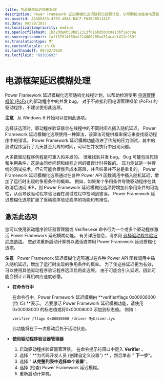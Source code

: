 ```yaml
---
title: 电源框架延迟模糊处理
description: Power Framework 延迟模糊化选项随机化线程计划，以帮助检测使用电源管理框架 (PoFx) 的驱动程序中的并发 bug。
ms.assetid: A33DEA5B-4758-456A-B4CF-F036CB511A1F
ms.date: 04/20/2017
ms.localizationpriority: medium
ms.openlocfilehash: 1bd2dde0b58b852313f616bdbbdc0a13bf1adc9e
ms.sourcegitcommit: faff37814159ad224080205ad314cabf412e269f
ms.translationtype: MT
ms.contentlocale: zh-CN
ms.lasthandoff: 09/02/2020
ms.locfileid: "89383693"
---
```

# <a name="power-framework-delay-fuzzing"></a>电源框架延迟模糊处理


Power Framework 延迟模糊化选项随机化线程计划，以帮助检测使用 [电源管理框架 (PoFx) ](../kernel/overview-of-the-power-management-framework.md)的驱动程序中的并发 bug。 对于不直接利用电源管理框架 (PoFx) 的驱动程序，不建议使用此选项。

**注意**   从 Windows 8 开始可以使用此选项。

 

选择该选项时，驱动程序验证器会在线程中的不同时间点插入随机延迟。 Power Framework 延迟模糊化选项使用一种算法，该算法可提供概率保证来查找驱动程序中的错误。 Power Framework 延迟模糊功能改进了传统的压力测试，其中的测试程序运行了几天甚至几周的时间，可以在并发执行中出现问题。

大多数驱动程序例程是可重入和并发的。 很难找到并发 bug。 Bug 可能包括死锁和争用条件，这是由同步问题和线程之间的错误计时导致的。 压力测试是一种传统的测试技术，但它可能会很慢且成本高昂，并且结果并不总是重复的。 Power Framework 延迟模糊化选项通过在各种 Power API 函数调用中插入随机延迟，增加了运行时出现的争用条件的概率。 例如，如果某个争用条件导致驱动程序在其取消后访问 IRP，则 Power Framework 延迟模糊化选项将增加此争用条件的可能性，从而导致驱动程序验证器在测试过程中检测到错误。 Power Framework 延迟模糊化选项扩展了驱动程序验证程序的功能和有用性。

## <a name="span-idactivating_this_optionspanspan-idactivating_this_optionspanspan-idactivating_this_optionspanactivating-this-option"></a><span id="Activating_this_option"></span><span id="activating_this_option"></span><span id="ACTIVATING_THIS_OPTION"></span>激活此选项


您可以使用驱动程序验证器管理器或 Verifier.exe 命令行为一个或多个驱动程序激活 Power Framework 延迟模糊功能。 有关详细信息，请参阅 [选择驱动程序验证程序选项](selecting-driver-verifier-options.md)。 您必须重新启动计算机以激活或停用 Power Framework 延迟模糊化选项。

**注意**   Power Framework 延迟模糊化选项通过在各种 Power API 函数调用中插入随机延迟，增加了运行时出现的争用条件的概率。 为了使这些延迟更为有效，可以使用其他驱动程序验证程序选项启用此选项。 由于可能会引入延迟，因此可能会预计计算机响应速度较慢。

 

-   **在命令行中**

    在命令行中，Power Framework 延迟模糊由 **verifier/flags 0x00008000 (位 15) **表示。 若要激活 Power Framework 延迟模糊功能，请使用0x00008000 的标志值或将0x00008000 添加到标志值。 例如：

    ```
    verifier /flags 0x00008000 /driver MyDriver.sys
    ```

    此功能将在下一次启动后处于活动状态。

-   **使用驱动程序验证器管理器**

    1.  启动驱动程序验证器管理器。 在命令提示符窗口中键入 **Verifier** 。
    2.  选择 " **为代码开发人员 (创建自定义设置") ** ，然后单击 " **下一步**"。
    3.  选择 " **从完整列表中选择单个设置**"。
    4.  选择 (检查) Power Framework 延迟模糊。
    5.  重新启动计算机。

 

